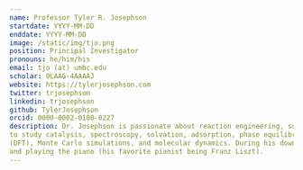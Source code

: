 ```yaml
---
name: Professor Tyler R. Josephson
startdate: YYYY-MM-DD
enddate: YYYY-MM-DD
image: /static/img/tjo.png
position: Principal Investigator
pronouns: he/him/his
email: tjo (at) umbc.edu
scholar: 0LAAG-4AAAAJ
website: https://tylerjosephson.com
twitter: trjosephson
linkedin: trjosephson
github: TylerJosephson
orcid: 0000-0002-0100-0227
description: Dr. Josephson is passionate about reaction engineering, sustainability, and computational modeling methods, and he uses multi-scale modeling techniques
to study catalysis, spectroscopy, solvation, adsorption, phase equilibria, and transport. His primary expertise is in cluster and periodic density functional theory
(DFT), Monte Carlo simulations, and molecular dynamics. During his downtime, he loves learning new things, thinking about deep topics (like science and philosophy),
and playing the piano (his favorite pianist being Franz Liszt).
---
```

